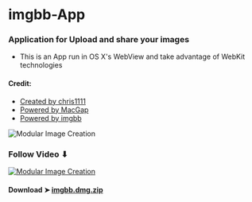 # imgbb-App

### Application for Upload and share your images
- This is an App run in OS X's WebView and take advantage of WebKit technologies

#### Credit:
- [Created by chris1111](https://github.com/chris1111)
- [Powered by MacGap](https://github.com/MacGapProject)
- [Powered by imgbb](https://fr.imgbb.com)

![Modular Image Creation](https://i.ibb.co/sFwmV1D/Capture-d-cran-le-2019-03-24-15-24-30.png)

### Follow Video ⬇︎
               
[![Modular Image Creation](https://i.ibb.co/xJXXcWg/imgbb.png)](https://youtu.be/tF4tdWaK5hU)




#### Download ➤ [imgbb.dmg.zip ]()
